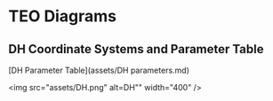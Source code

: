 # TEO Diagrams

## DH Coordinate Systems and Parameter Table

[DH Parameter Table](assets/DH parameters.md)

<img src="assets/DH.png" alt=DH"" width="400" />

